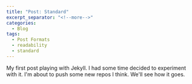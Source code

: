 ```yaml
---
title: "Post: Standard"
excerpt_separator: "<!--more-->"
categories:
  - Blog
tags:
  - Post Formats
  - readability
  - standard
---
```


My first post playing with Jekyll.  I had some time decided to experiment with it. I'm about to push some new repos I think.  We'll see how it goes.
